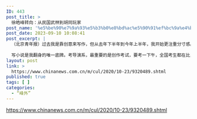 ```yaml
---
ID: 443
post_title: >
  徐皓峰转向：从民国武林到胡同玩家
post_name: '%e5%be%90%e7%9a%93%e5%b3%b0%e8%bd%ac%e5%90%91%ef%bc%9a%e4%bb%8e%e6%b0%91%e5%9b%bd%e6%ad%a6%e6%9e%97%e5%88%b0%e8%83%a1%e5%90%8c%e7%8e%a9%e5%ae%b6-2'
post_date: 2023-09-10 10:08:41
post_excerpt: |
  （北京青年报）过去我是靠创意来写作，但从去年下半年到今年上半年，我开始更注重分寸感。我一连写了4个中篇，《白色游泳衣》是第四篇，写完后，我有了“终于可以写长篇”的自信。所以今年我把10年前的两个长篇又重写了一遍。
  
  写小说是我翻身的唯一底牌。考导演系，最重要的是创作考试，要考一下午，全国考生都在比，看谁的小说写得好。我写了一个短篇，拿到了高分。上大学时，我们有剧作课，我一直是高分的学生。我不是出身于文艺世家，又缺乏社会活动能力。大学四年，我唯一练出来的就是剧作能力，可剧本只和电影厂发生关系，与大众不发生关系。我写小说，因为当时想，说不准成名了，也许会有人投资给我拍电影。那时我才24岁，直到36岁，才实现了这个目标。
layout: post
link: >
  https://www.chinanews.com.cn/m/cul/2020/10-23/9320489.shtml
published: true
tags: [ ]
categories:
  - “峰外”
---
```

https://www.chinanews.com.cn/m/cul/2020/10-23/9320489.shtml